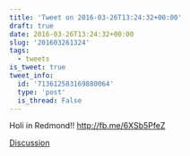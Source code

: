 ```yaml
---
title: 'Tweet on 2016-03-26T13:24:32+00:00'
draft: true
date: 2016-03-26T13:24:32+00:00
slug: '201603261324'
tags:
  - tweets
is_tweet: true
tweet_info:
  id: '713612583169880064'
  type: 'post'
  is_thread: False
---
```




Holi in Redmond!! <http://fb.me/6XSb5PfeZ>

[Discussion](https://x.com/sytelus/status/713612583169880064)
